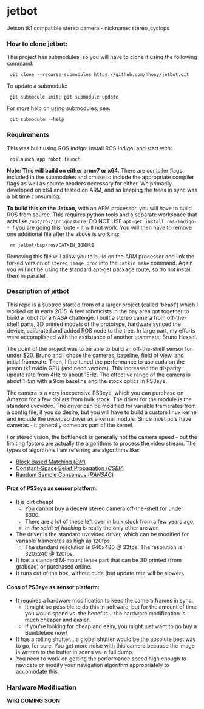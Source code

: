 # jetbot #
Jetson tk1 compatible stereo camera - nickname: stereo_cyclops

### How to clone jetbot: ###
This project has submodules, so you will have to clone it using the following command:

     git clone --recurse-submodules https://github.com/hhony/jetbot.git

To update a submodule:

     git submodule init; git submodule update

For more help on using submodules, see: 

     git submodule --help

### Requirements ###
This was built using ROS Indigo. Install ROS Indigo, and start with:

     roslaunch app robot.launch

__Note: This will build on either armv7 or x64.__ There are compiler flags included in the submodules and cmake to include the appropriate compiler flags as well as source headers necessary for either. We primarily developed on x64 and tested on ARM, and so keeping the trees in sync was a bit time consuming.

__To build this on the Jetson,__ with an ARM processor, you will have to build ROS from source. This requires python tools and a separate workspace that acts like `/opt/ros/indigo/share`. DO NOT USE `apt-get install ros-indigo-*` if you are going this route - it will not work. You will then have to remove one additional file after the above is working:

     rm jetbot/bsp/ros/CATKIN_IGNORE

Removing this file will allow you to build on the ARM processor and link the forked version of `stereo_image_proc` into the `catkin_make` command. Again you will not be using the standard apt-get package route, so do not install them in parallel.

### Description of jetbot ###
This repo is a subtree started from of a larger project (called 'beast') which I worked on in early 2015. A few roboticists in the bay area got together to build a robot for a NASA challenge. I built a stereo camera from off-the-shelf parts, 3D printed models of the prototype, hardware synced the device, calibrated and added ROS node to the tree. In large part, my efforts were accomplished with the assistance of another teammate: Bruno Hexsel. 

The point of the project was to be able to build an off-the-shelf sensor for under $20. Bruno and I chose the cameras, baseline, field of view, and initial framerate. Then, I fine tuned the performance to use cuda on the jetson tk1 nvidia GPU (and neon vectors). This increased the disparity update rate from 4Hz to about 15Hz. The effective range of the camera is about 1-5m with a 9cm baseline and the stock optics in PS3eye.

The camera is a very inexpensive PS3eye, which you can purchase on Amazon for a few dollars from bulk stock. The driver for the module is the standard uvcvideo. The driver can be modified for variable framerates from a config file, if you so desire, but you will have to build a custom linux kernel and include the uvcvideo driver as a kernel module. Since most pc's have cameras - it generally comes as part of the kernel.

For stereo vision, the bottleneck is generally not the camera speed - but the limiting factors are actually the algorithms to process the video stream. The types of algorithms I am referring are algorithms like: 
* [Block Based Matching (*BM*)](http://citeseerx.ist.psu.edu/viewdoc/download?doi=10.1.1.11.6390&rep=rep1&type=pdf)
* [Constant-Space Belief Propagation (*CSBP*)](http://www.cs.cityu.edu.hk/~qiyang/publications/cvpr-10-qingxiong-yang-csbp.pdf)
* [Random Sample Consensus (*RANSAC*)](http://www.cs.columbia.edu/~belhumeur/courses/compPhoto/ransac.pdf)

#### Pros of PS3eye as sensor platform: ####
* It is dirt cheap!
  * You cannot buy a decent stereo camera off-the-shelf for under $300.
  * There are a lot of these left over in bulk stock from a few years ago.
  * In _the spirit of hacking_ is really the only other answer.
* The driver is the standard uvcvideo driver, which can be modified for variable framerates as high as 120fps.
  * The standard resolution is 640x480 @ 33fps. The resolution is 320x240 @ 120fps.
* It has a standard M-mount lense part that can be 3D printed (from grabcad) or purchased online.
* It runs out of the box, without cuda (but update rate will be slower).

#### Cons of PS3eye as sensor platform: ####
* It requires a hardware modification to keep the camera frames in sync. 
  * It might be possible to do this in software, but for the amount of time you would spend vs. the benefits... the hardware modification is much cheaper and easier.
  * If you're looking for cheap and easy, you might just want to go buy a Bumblebee now!
* It has a rolling shutter... a global shutter would be the absolute best way to go, for sure. You get more noise with this camera because the image is written to the buffer in scans vs. a full dump.
* You need to work on getting the performance speed high enough to navigate or modify your navigation algorithm appropriately to accomodate this.

### Hardware Modification ###
__WIKI COMING SOON__

